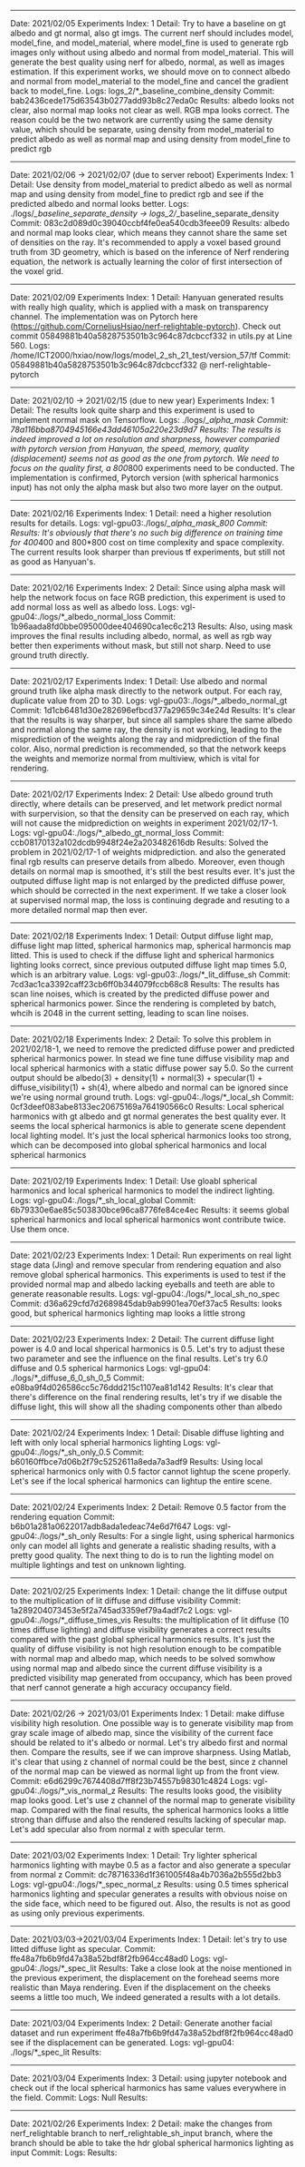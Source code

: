 ----------------------------------------------------------------------------
Date: 2021/02/05
Experiments Index: 1
Detail: Try to have a baseline on gt albedo and gt normal, also gt imgs. The current nerf should includes model, model_fine, and model_material, where model_fine is used to generate rgb images only without using albedo and normal from model_material. This will generate the best quality using nerf for albedo, normal, as well as images estimation. If this experiment works, we should move on to connect albedo and normal from model_material to the model_fine and cancel the gradient back to model_fine.
Logs: logs_2/*_baseline_combine_density
Commit: bab2436cede175d63543b0277add93b8c27eda0c
Results: albedo looks not clear, also normal map looks not clear as well. RGB mpa looks correct. The reason could be the two network are currently using the same density value, which should be separate, using density from model_material to predict albedo as well as normal map and using density from model_fine to predict rgb

----------------------------------------------------------------------------
Date: 2021/02/06 -> 2021/02/07 (due to server reboot)
Experiments Index: 1
Detail: Use density from model_material to predict albedo as well as normal map and using density from model_fine to predict rgb and see if the predicted albedo and normal looks better.
Logs: ./logs/*_baseline_separate_density -> logs_2/*_baseline_separate_density
Commit: 083c2d089d0c39040ccbf4fe0ea540cdb3feee09
Results: albedo and normal map looks clear, which means they cannot share the same set of densities on the ray. It's recommended to apply a voxel based ground truth from 3D geometry, which is based on the inference of Nerf rendering equation, the network is actually learning the color of first intersection of the voxel grid.

----------------------------------------------------------------------------
Date: 2021/02/09
Experiments Index: 1
Detail: Hanyuan generated results with really high quality, which is applied with a mask on transparency channel. The implementation was on Pytorch here (https://github.com/CorneliusHsiao/nerf-relightable-pytorch). Check out commit 05849881b40a5828753501b3c964c87dcbccf332 in utils.py at Line 560.
Logs: /home/ICT2000/hxiao/now/logs/model_2_sh_21_test/version_57/tf
Commit: 05849881b40a5828753501b3c964c87dcbccf332 @ nerf-relightable-pytorch

----------------------------------------------------------------------------
Date: 2021/02/10 -> 2021/02/15 (due to new year)
Experiments Index: 1
Detail: The results look quite sharp and this experiment is used to implement normal mask on Tensorflow.
Logs: ./logs/*_alpha_mask
Commit: 78a116bba8704945166e43dd46105a220e23d9d7
Results: The results is indeed improved a lot on resolution and sharpness, however comparied with pytorch version from Hanyuan, the speed, memory, quality (displacement) seems not as good as the one from pytorch. We need to focus on the quality first, a 800*800 experiments need to be conducted. The implementation is confirmed, Pytorch version (with spherical harmonics input) has not only the alpha mask but also two more layer on the output.

----------------------------------------------------------------------------
Date: 2021/02/16
Experiments Index: 1
Detail: need a higher resolution results for details.
Logs: vgl-gpu03:./logs/*_alpha_mask_800
Commit: 
Results: It's obviously that there's no such big difference on training time for 400*400 and 800*800 cost on time complexity and space complexity. The current results look sharper than previous tf experiments, but still not as good as Hanyuan's.

----------------------------------------------------------------------------
Date: 2021/02/16
Experiments Index: 2
Detail: Since using alpha mask will help the network focus on face RGB prediction, this experiment is used to add normal loss as well as albedo loss.
Logs: vgl-gpu04:./logs/*_albedo_normal_loss
Commit: 1b96aada8fd0bbe095000dee404690ca1ec6c213
Results: Also, using mask improves the final results including albedo, normal, as well as rgb way better then experiments without mask, but still not sharp. Need to use ground truth directly.

----------------------------------------------------------------------------
Date: 2021/02/17
Experiments Index: 1
Detail: Use albedo and normal ground truth like alpha mask directly to the network output. For each ray, duplicate value from 2D to 3D.
Logs: vgl-gpu03:./logs/*_albedo_normal_gt
Commit: 1d1cb6481d30e282696efbcd377a29659c34e24d
Results: It's clear that the results is way sharper, but since all samples share the same albedo and normal along the same ray, the density is not working, leading to the misprediction of the weights along the ray and midprediction of the final color. Also, normal prediction is recommended, so that the network keeps the weights and memorize normal from multiview, which is vital for rendering.

----------------------------------------------------------------------------
Date: 2021/02/17
Experiments Index: 2
Detail: Use albedo ground truth directly, where details can be preserved, and let metwork predict normal with surpervision, so that the density can be preserved on each ray, which will not cause the midprediction on weights in experiment 2021/02/17-1.
Logs: vgl-gpu04:./logs/*_albedo_gt_normal_loss
Commit: ccb08170132a102dcdb9948f24e2a203482616db
Results: Solved the problem in 2021/02/17-1 of weights midprediction. and also the generated final rgb results can preserve details from albedo. Moreover, even though details on normal map is smoothed, it's still the best results ever. It's just the outputed diffuse light map is not enlarged by the predicted diffuse power, which should be corrected in the next experiment. If we take a closer look at supervised normal map, the loss is continuing degrade and resuting to a more detailed normal map then ever.

----------------------------------------------------------------------------
Date: 2021/02/18
Experiments Index: 1
Detail: Output diffuse light map, diffuse light map litted, spherical harmonics map, spherical harmoncis map litted. This is used to check if the diffuse light and spherical harmonics lighting looks correct, since previous outputed diffuse light map times 5.0, which is an arbitrary value.
Logs: vgl-gpu03:./logs/*_lit_diffuse_sh
Commit: 7cd3ac1ca3392caff23cb6ff0b344079fccb68c8
Results: The results has scan line noises, which is created by the predicted diffuse power and spherical harmonics power. Since the rendering is completed by batch, whcih is 2048 in the current setting, leading to scan line noises. 

----------------------------------------------------------------------------
Date: 2021/02/18
Experiments Index: 2
Detail: To solve this problem in 2021/02/18-1, we need to remove the predicted diffuse power and predicted spherical harmonics power. In stead we fine tune diffuse visibility map and local spherical harmonics with a static diffuse power say 5.0. So the current output should be albedo(3) + density(1) + normal(3) + specular(1) + diffuse_visibility(1) + sh(4), where albedo and normal can be ignored since we're using normal ground truth.
Logs: vgl-gpu04:./logs/*_local_sh
Commit: 0cf3deef083abe8133ec20675169a764190566c0
Results: Local spherical harmonics with gt albedo and gt normal generates the best quality ever. It seems the local spherical harmonics is able to generate scene dependent local lighting model. It's just the local spherical harmonics looks too strong, which can be decomposed into global spherical harmonics and local spherical harmonics

----------------------------------------------------------------------------
Date: 2021/02/19
Experiments Index: 1
Detail: Use gloabl spherical harmonics and local spherical harmonics to model the indirect lighting.
Logs: vgl-gpu04:./logs/*_sh_local_global
Commit: 6b79330e6ae85c503830bce96ca8776fe84ce4ec
Results: it seems global spherical harmonics and local spherical harmonics wont contribute twice. Use them once.

----------------------------------------------------------------------------
Date: 2021/02/23
Experiments Index: 1
Detail: Run experiments on real light stage data (Jing) and remove specular from rendering equation and also remove global spherical harmonics. This experiments is used to test if the provided normal map and albedo lacking eyeballs and teeth are able to generate reasonable results.
Logs: vgl-gpu04:./logs/*_local_sh_no_spec
Commit: d36a629cfd7d2689845dab9ab9901ea70ef37ac5
Results: looks good, but spherical harmonics lighting map looks a little strong

----------------------------------------------------------------------------
Date: 2021/02/23
Experiments Index: 2
Detail: The current diffuse light power is 4.0 and local shperical harmonics is 0.5. Let's try to adjust these two parameter and see the influence on the final results. Let's try 6.0 diffuse and 0.5 spherical harmonics
Logs: vgl-gpu04: ./logs/*_diffuse_6_0_sh_0_5
Commit: e08ba9f4d026586cc5c76ddd215c1107ea81d142
Results: It's clear that there's difference on the final rendering results, let's try if we disable the diffuse light, this will show all the shading components other than albedo

----------------------------------------------------------------------------
Date: 2021/02/24
Experiments Index: 1
Detail: Disable diffuse lighting and left with only local spherial harmonics lighting
Logs: vgl-gpu04:./logs/*_sh_only_0.5
Commit: b60160ffbce7d06b2f79c5252611a8eda7a3adf9
Results: Using local spherical harmonics only with 0.5 factor cannot lightup the scene properly. Let's see if the local spherical harmonics can lightup the entire scene.

----------------------------------------------------------------------------
Date: 2021/02/24
Experiments Index: 2
Detail: Remove 0.5 factor from the rendering equation
Commit: b6b01a281a0622017adb8ada1edeac74e6d7f647
Logs: vgl-gpu04:./logs/*_sh_only
Results: For a single light, using spherical harmonics only can model all lights and generate a realistic shading results, with a pretty good quality. The next thing to do is to run the lighting model on multiple lightings and test on unknown lighting.

----------------------------------------------------------------------------
Date: 2021/02/25
Experiments Index: 1
Detail: change the lit diffuse output to the multiplication of lit diffuse and diffuse visibility
Commit: 1a289204073453e5f2a745ad3359ef79a4adf7c2
Logs: vgl-gpu04:./logs/*_diffuse_times_vis
Results: the multiplication of lit diffuse (10 times diffuse lighting) and diffuse visibility generates a correct results compared with the past global spherical harmonics results. It's just the quality of diffuse visibility is not high resolution enough to be compatible with normal map and albedo map, which needs to be solved somwhow using normal map and albedo since the current diffuse visibility is a predicted visibility map generated from occupancy, which has been proved that nerf cannot generate a high accuracy occupancy field.

----------------------------------------------------------------------------
Date: 2021/02/26 -> 2021/03/01
Experiments Index: 1
Detail: make diffuse visibility high resolution. One possible way is to generate visibility map from gray scale image of albedo map, since the visibility of the current face should be related to it's albedo or normal. Let's try albedo first and normal then. Compare the results, see if we can improve sharpness. Using Matlab, it's clear that using z channel of normal could be the best, since z channel of the normal map can be viewed as normal light up from the front view.
Commit: e6d6299c7674408d7ff8f23b74557b98301c4824
Logs: vgl-gpu04:./logs/*_vis_normal_z
Results: The results looks good, the visiblity map looks good. Let's use z channel of the normal map to generate visibility map. Compared with the final results, the spherical harmonics looks a little strong than diffuse and also the rendered results lacking of specular map. Let's add specular also from normal z with specular term.

----------------------------------------------------------------------------
Date: 2021/03/02
Experiments Index: 1
Detail: Try lighter spherical harmonics lighting with maybe 0.5 as a factor and also generate a specular from normal z
Commit: dc78716336d1f361005f48a4b7036a2b555d2bb3
Logs: vgl-gpu04:./logs/*_spec_normal_z
Results: using 0.5 times spherical harmonics lighting and specular generates a results with obvious noise on the side face, which need to be figured out. Also, the results is not as good as using only previous experiments.

----------------------------------------------------------------------------
Date: 2021/03/03->2021/03/04
Experiments Index: 1
Detail: let's try to use litted diffuse light as specular.
Commit: ffe48a7fb6b9fd47a38a52bdf8f2fb964cc48ad0
Logs: vgl-gpu04:./logs/*_spec_lit
Results: Take a close look at the noise mentioned in the previous experiment, the displacement on the forehead seems more realistic than Maya rendering. Even if the displacement on the cheeks seems a little too much, We indeed generated a results with a lot details.

----------------------------------------------------------------------------
Date: 2021/03/04
Experiments Index: 2
Detail: Generate another facial dataset and run experiment ffe48a7fb6b9fd47a38a52bdf8f2fb964cc48ad0 see if the displacement can be generated.
Logs: vgl-gpu04: ./logs/*_spec_lit
Results:

----------------------------------------------------------------------------
Date: 2021/03/04
Experiments Index: 3
Detail: using jupyter notebook and check out if the local spherical harmonics has same values everywhere in the field.
Commit: 
Logs: Null
Results: 

----------------------------------------------------------------------------
Date: 2021/02/26
Experiments Index: 2
Detail: make the changes from nerf_relightable branch to nerf_relightable_sh_input branch, where the branch should be able to take the hdr global spherical harmonics lighting as input 
Commit: 
Logs: 
Results: 